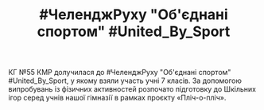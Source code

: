 ﻿---
title: '#ЧеленджРуху "Об''єднані спортом" #United_By_Sport'
---

КГ №55 КМР долучилася до #ЧеленджРуху "Об'єднані спортом" #United_By_Sport, у якому взяли участь учні 7 класів. За допомогою випробувань із фізичних активностей розпочато підготовку до Шкільних ігор серед учнів нашої гімназії в рамках проєкту «Пліч-о-пліч».

<youtube id="-An86k5xyek" />
